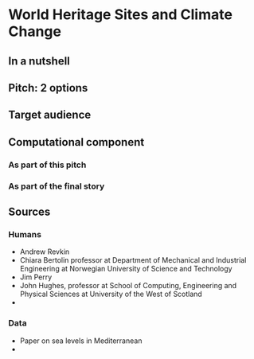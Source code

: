 # World Heritage Sites and Climate Change

## In a nutshell

## Pitch: 2 options

## Target audience

## Computational component

### As part of this pitch

### As part of the final story


## Sources

### Humans

- Andrew Revkin
- Chiara Bertolin professor at Department of Mechanical and Industrial Engineering at Norwegian University of Science and Technology
- Jim Perry
- John Hughes, professor at School of Computing, Engineering and Physical Sciences at University of the West of Scotland
-


### Data

- Paper on sea levels in Mediterranean
-

